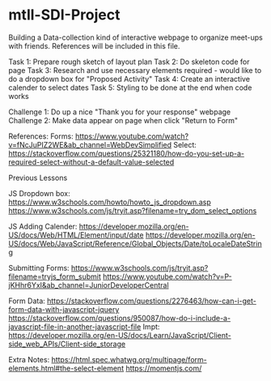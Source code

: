 # mtll-SDI-Project

Building a Data-collection kind of interactive webpage to organize meet-ups with friends.
References will be included in this file.

Task 1: Prepare rough sketch of layout plan
Task 2: Do skeleton code for page
Task 3: Research and use necessary elements required - would like to do a dropdown box for "Proposed Activity"
Task 4: Create an interactive calender to select dates
Task 5: Styling to be done at the end when code works

Challenge 1: Do up a nice "Thank you for your response" webpage
Challenge 2: Make data appear on page when click "Return to Form"

References:
Forms: https://www.youtube.com/watch?v=fNcJuPIZ2WE&ab_channel=WebDevSimplified
Select: https://stackoverflow.com/questions/25321180/how-do-you-set-up-a-required-select-without-a-default-value-selected

Previous Lessons

JS Dropdown box: 
https://www.w3schools.com/howto/howto_js_dropdown.asp
https://www.w3schools.com/js/tryit.asp?filename=try_dom_select_options

JS Adding Calender:
https://developer.mozilla.org/en-US/docs/Web/HTML/Element/input/date
https://developer.mozilla.org/en-US/docs/Web/JavaScript/Reference/Global_Objects/Date/toLocaleDateString

Submitting Forms:
https://www.w3schools.com/js/tryit.asp?filename=tryjs_form_submit
https://www.youtube.com/watch?v=P-jKHhr6YxI&ab_channel=JuniorDeveloperCentral

Form Data:
https://stackoverflow.com/questions/2276463/how-can-i-get-form-data-with-javascript-jquery
https://stackoverflow.com/questions/950087/how-do-i-include-a-javascript-file-in-another-javascript-file
Impt: https://developer.mozilla.org/en-US/docs/Learn/JavaScript/Client-side_web_APIs/Client-side_storage

Extra Notes:
https://html.spec.whatwg.org/multipage/form-elements.html#the-select-element
https://momentjs.com/